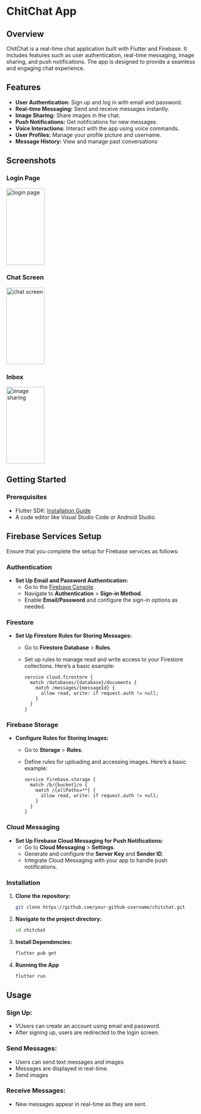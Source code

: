 # ChitChat App

## Overview

ChitChat is a real-time chat application built with Flutter and Firebase. It includes features such as user authentication, real-time messaging, image sharing, and push notifications. The app is designed to provide a seamless and engaging chat experience.

## Features

- **User Authentication:** Sign up and log in with email and password.
- **Real-time Messaging:** Send and receive messages instantly.
- **Image Sharing:** Share images in the chat.
- **Push Notifications:** Get notifications for new messages.
- **Voice Interactions:** Interact with the app using voice commands.
- **User Profiles:** Manage your profile picture and username.
- **Message History:** View and manage past conversations

  
## Screenshots

### Login Page
<img src="https://github.com/subashghimirey/ChitChat-App-Flutter-/assets/88834868/3a5a140f-6eb5-44d9-92b0-23a17b57b88b" alt="login page" height="200" width="100">

### Chat Screen
<img src="https://github.com/subashghimirey/ChitChat-App-Flutter-/assets/88834868/bfabb1ac-b154-4ad4-bc48-c8b2ceec6d80" alt="chat screen" height="200" width="100">

### Inbox
<img src="https://github.com/subashghimirey/ChitChat-App-Flutter-/assets/88834868/132337a3-6b0f-4453-9171-1867e9661271" alt="image sharing" height="200" width="100">

## Getting Started

### Prerequisites

- Flutter SDK: [Installation Guide](https://flutter.dev/docs/get-started/install)
- A code editor like Visual Studio Code or Android Studio.


## Firebase Services Setup

Ensure that you complete the setup for Firebase services as follows:

### Authentication
- **Set Up Email and Password Authentication:**
  - Go to the [Firebase Console](https://console.firebase.google.com/).
  - Navigate to **Authentication** > **Sign-in Method**.
  - Enable **Email/Password** and configure the sign-in options as needed.

### Firestore
- **Set Up Firestore Rules for Storing Messages:**
  - Go to **Firestore Database** > **Rules**.
  - Set up rules to manage read and write access to your Firestore collections. Here’s a basic example:

    ```plaintext
    service cloud.firestore {
      match /databases/{database}/documents {
        match /messages/{messageId} {
          allow read, write: if request.auth != null;
        }
      }
    }
    ```

### Firebase Storage
- **Configure Rules for Storing Images:**
  - Go to **Storage** > **Rules**.
  - Define rules for uploading and accessing images. Here’s a basic example:

    ```plaintext
    service firebase.storage {
      match /b/{bucket}/o {
        match /{allPaths=**} {
          allow read, write: if request.auth != null;
        }
      }
    }
    ```

### Cloud Messaging
- **Set Up Firebase Cloud Messaging for Push Notifications:**
  - Go to **Cloud Messaging** > **Settings**.
  - Generate and configure the **Server Key** and **Sender ID**.
  - Integrate Cloud Messaging with your app to handle push notifications.

### Installation

1. **Clone the repository:**
   ```sh
   git clone https://github.com/your-github-username/chitchat.git

2. **Navigate to the project directory:**
   ```sh
   cd chitchat

3. **Install Dependencies:**
   ```sh
   flutter pub get

4. **Running the App**
   ```sh
   flutter run

## Usage

### Sign Up:
- VUsers can create an account using email and password.
- After signing up, users are redirected to the login screen.

### Send Messages:
- Users can send text messages and images
- Messages are displayed in real-time.
- Send images 

### Receive Messages:
- New messages appear in real-time as they are sent.


